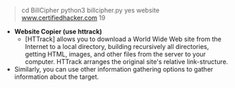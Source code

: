 > cd BillCipher
> python3 billcipher.py
> yes
> website
> www.certifiedhacker.com
> 19

- **Website Copier (use httrack)**
	- [HTTrack] allows you to download a World Wide Web site from the Internet to a local directory, building recursively all directories, getting HTML, images, and other files from the server to your computer. HTTrack arranges the original site's relative link-structure.
- Similarly, you can use other information gathering options to gather information about the target.
